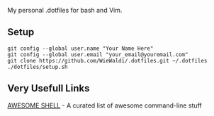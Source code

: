 My personal .dotfiles for bash and Vim.

## Setup

    git config --global user.name "Your Name Here"
    git config --global user.email "your_email@youremail.com"
    git clone https://github.com/WieWaldi/.dotfiles.git ~/.dotfiles
    ./dotfiles/setup.sh

## Very Usefull Links

[AWESOME SHELL](https://github.com/alebcay/awesome-shell) - A curated list of awesome command-line stuff

